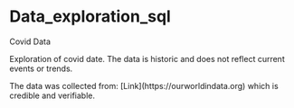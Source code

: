 # Data_exploration_sql
Covid Data


Exploration of covid date. The data is historic and does not reflect current events or trends.
</p> The data was collected from: [Link](https://ourworldindata.org) which is credible and verifiable.

